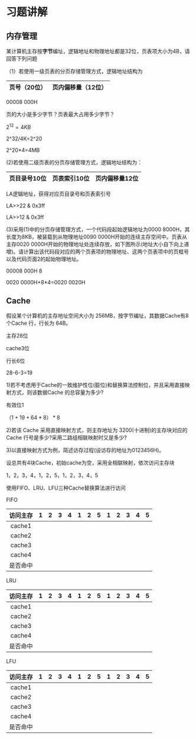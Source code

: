 # 习题讲解

## 内存管理

某计算机主存按**字节**编址，逻辑地址和物理地址都是32位，页表项大小为4B，请回答下列问题

（1）若使用一级页表的分页存储管理方式，逻辑地址结构为

| 页号（20位） | 页内偏移量（12位） |
| ------------ | ------------------ |

00008 000H

页的大小是多少字节？页表最大占用多少字节？

$2^{12}=4KB$

2^32/4K=2^20

2^20*4=4MB

(2)若使用二级页表的分页存储管理方式，逻辑地址结构为：

| 页目录号10位 | 页表索引10位 | 页内偏移量12位 |
| ------------ | ------------ | -------------- |

LA逻辑地址，获得对应页目录号和页表索引号

LA>>22 & 0x3ff

LA>>12 & 0x3ff

(3)采用(1)中的分页存储管理方式，一个代码段起始逻辑地址为0000 8000H，其长度为8KB，被装载到从物理地址0090 0000H开始的连续主存空间中。页表从主存0020 0000H开始的物理地址处连续存放，如下图所示(地址大小自下向上递增)。请计算出该代码段对应的两个页表项的物理地址、这两个页表项中的页框号以及代码页面2的起始物理地址。

00008 000H 8

0020 0000H+8*4=0020 0020H

## Cache

假设某个计算机的主存地址空间大小为 256MB，按字节编址，其数据Cache有8个Cache 行，行长为 64B。

主存28位

cache3位

行长6位

28-6-3=19

1)若不考虑用于Cache的一致维护性位(脏位)和替换算法控制位，并且采用直接映射方式，则该数据Cache 的总容量为多少?

有效位1

$（1+19+64*8）*8$

2)若该 Cache 采用直接映射方式，则主存地址为 3200(十进制)的主存块对应的Cache 行号是多少?采用二路组相联映射时又是多少?

3)以直接映射方式为例，简述访存过程(设访存的地址为0123456H)。

设总共有4块Cache，初始cache为空，采用全相联映射，依次访问主存块

1，2，3，4，1，2，5，1，2，3，4，5

使用FIFO、LRU、LFU三种Cache替换算法进行访问

FIFO

| 访问主存 | 1 | 2 | 3 | 4 | 1 | 2 | 5 | 1 | 2 | 3 | 4 | 5 |
| :------: | - | - | - | - | - | - | - | - | - | - | - | - |
|  cache1  |   |   |   |   |   |   |   |   |   |   |   |   |
|  cache2  |   |   |   |   |   |   |   |   |   |   |   |   |
|  cache3  |   |   |   |   |   |   |   |   |   |   |   |   |
|  cache4  |   |   |   |   |   |   |   |   |   |   |   |   |
| 是否命中 |   |   |   |   |   |   |   |   |   |   |   |   |

LRU

| 访问主存 | 1 | 2 | 3 | 4 | 1 | 2 | 5 | 1 | 2 | 3 | 4 | 5 |
| :------: | - | - | - | - | - | - | - | - | - | - | - | - |
|  cache1  |   |   |   |   |   |   |   |   |   |   |   |   |
|  cache2  |   |   |   |   |   |   |   |   |   |   |   |   |
|  cache3  |   |   |   |   |   |   |   |   |   |   |   |   |
|  cache4  |   |   |   |   |   |   |   |   |   |   |   |   |
| 是否命中 |   |   |   |   |   |   |   |   |   |   |   |   |

LFU

| 访问主存 | 1 | 2 | 3 | 4 | 1 | 2 | 5 | 1 | 2 | 3 | 4 | 5 |
| :------: | - | - | - | - | - | - | - | - | - | - | - | - |
|  cache1  |   |   |   |   |   |   |   |   |   |   |   |   |
|  cache2  |   |   |   |   |   |   |   |   |   |   |   |   |
|  cache3  |   |   |   |   |   |   |   |   |   |   |   |   |
|  cache4  |   |   |   |   |   |   |   |   |   |   |   |   |
| 是否命中 |   |   |   |   |   |   |   |   |   |   |   |   |
